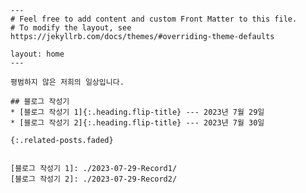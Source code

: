     ---
    # Feel free to add content and custom Front Matter to this file.
    # To modify the layout, see https://jekyllrb.com/docs/themes/#overriding-theme-defaults

    layout: home
    ---

    평범하지 않은 저희의 일상입니다.

    ## 블로그 작성기
    * [블로그 작성기 1]{:.heading.flip-title} --- 2023년 7월 29일
    * [블로그 작성기 2]{:.heading.flip-title} --- 2023년 7월 30일

    {:.related-posts.faded}


    [블로그 작성기 1]: ./2023-07-29-Record1/
    [블로그 작성기 2]: ./2023-07-29-Record2/
